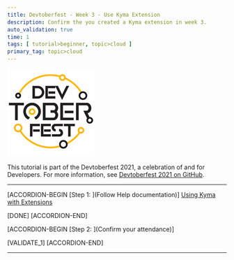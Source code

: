 ```yaml
---
title: Devtoberfest - Week 3 - Use Kyma Extension
description: Confirm the you created a Kyma extension in week 3.
auto_validation: true
time: 1
tags: [ tutorial>beginner, topic>cloud ]
primary_tag: topic>cloud
---
```


![Devtoberfest](Devtoberfest.jpg)

This tutorial is part of the Devtoberfest 2021, a celebration of and for Developers. For more information, see [Devtoberfest 2021 on GitHub](https://github.com/SAP-samples/devtoberfest-2021).

---

[ACCORDION-BEGIN [Step 1: ](Follow Help documentation)]
[Using Kyma with Extensions](https://help.sap.com/viewer/8438f051ded544d2ba1303e67fc5ff86/PROD/en-US/8722f8e5157b4cf9be5f0177906a0351.html)

[DONE]
[ACCORDION-END]

[ACCORDION-BEGIN [Step 2: ](Confirm your attendance)]



[VALIDATE_1]
[ACCORDION-END]

---
